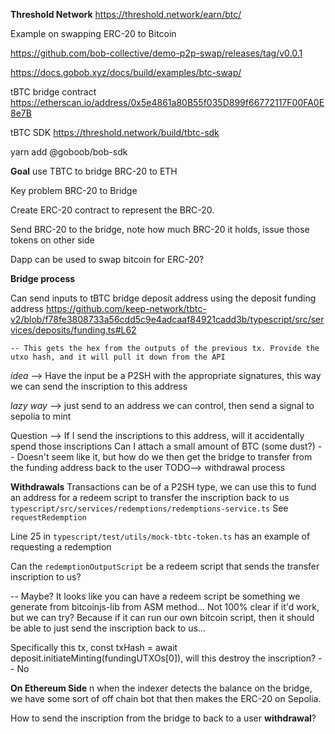 
**Threshold Network** https://threshold.network/earn/btc/

Example on swapping ERC-20 to Bitcoin

https://github.com/bob-collective/demo-p2p-swap/releases/tag/v0.0.1

https://docs.gobob.xyz/docs/build/examples/btc-swap/

tBTC bridge contract
https://etherscan.io/address/0x5e4861a80B55f035D899f66772117F00FA0E8e7B

tBTC SDK
https://threshold.network/build/tbtc-sdk

yarn add @goboob/bob-sdk

**Goal** use TBTC to bridge BRC-20 to ETH

Key problem BRC-20 to Bridge

Create ERC-20 contract to represent the BRC-20.

Send BRC-20 to the bridge, note how much BRC-20 it holds, issue those tokens on other side

Dapp can be used to swap bitcoin for ERC-20?


**Bridge process**

Can send inputs to tBTC bridge deposit address using the deposit funding address https://github.com/keep-network/tbtc-v2/blob/f78fe3808733a56cdd5c9e4adcaaf84921cadd3b/typescript/src/services/deposits/funding.ts#L62

	-- This gets the hex from the outputs of the previous tx. Provide the utxo hash, and it will pull it down from the API

*idea* --> Have the input be a P2SH with the appropriate signatures, this way we can send the inscription to this address

*lazy way* --> just send to an address we can control, then send a signal to sepolia to mint

Question --> If I send the inscriptions to this address, will it accidentally spend those inscriptions
Can I attach a small amount of BTC (some dust?)
	-- Doesn't seem like it, but how do we then get the bridge to transfer from the funding address back to the user TODO--> withdrawal process

**Withdrawals**
Transactions can be of a P2SH type, we can use this to fund an address for a redeem script to transfer the inscription back to us ``typescript/src/services/redemptions/redemptions-service.ts`` See `requestRedemption` 

Line 25 in `typescript/test/utils/mock-tbtc-token.ts` has an example of requesting a redemption

Can the `redemptionOutputScript` be a redeem script that sends the transfer inscription to us?

-- Maybe? It looks like you can have a redeem script be something we generate from bitcoinjs-lib from ASM method... Not 100% clear if it'd work, but we can try? Because if it can run our own bitcoin script, then it should be able to just send the inscription back to us...

Specifically this tx, const txHash = await deposit.initiateMinting(fundingUTXOs[0]), will this destroy the inscription? -- No


**On Ethereum Side**
n when the indexer detects the balance on the bridge, we have some sort of off chain bot that then makes the ERC-20 on Sepolia.

How to send the inscription from the bridge to back to a user **withdrawal**?